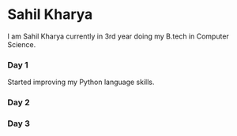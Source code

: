 # Sahil Kharya

I am Sahil Kharya currently in 3rd year doing my B.tech in Computer Science.


### Day 1
Started improving my Python language skills.

### Day 2


### Day 3
